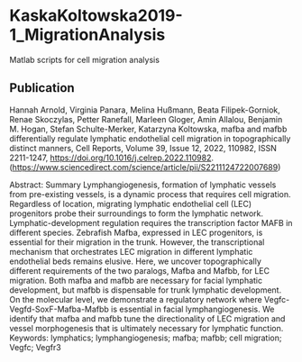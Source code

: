 # KaskaKoltowska2019-1_MigrationAnalysis
Matlab scripts for cell migration analysis
## Publication
Hannah Arnold, Virginia Panara, Melina Hußmann, Beata Filipek-Gorniok, Renae Skoczylas, Petter Ranefall, Marleen Gloger, Amin Allalou, Benjamin M. Hogan, Stefan Schulte-Merker, Katarzyna Koltowska,
mafba and mafbb differentially regulate lymphatic endothelial cell migration in topographically distinct manners,
Cell Reports,
Volume 39, Issue 12,
2022,
110982,
ISSN 2211-1247,
https://doi.org/10.1016/j.celrep.2022.110982.
(https://www.sciencedirect.com/science/article/pii/S2211124722007689)

Abstract: Summary
Lymphangiogenesis, formation of lymphatic vessels from pre-existing vessels, is a dynamic process that requires cell migration. Regardless of location, migrating lymphatic endothelial cell (LEC) progenitors probe their surroundings to form the lymphatic network. Lymphatic-development regulation requires the transcription factor MAFB in different species. Zebrafish Mafba, expressed in LEC progenitors, is essential for their migration in the trunk. However, the transcriptional mechanism that orchestrates LEC migration in different lymphatic endothelial beds remains elusive. Here, we uncover topographically different requirements of the two paralogs, Mafba and Mafbb, for LEC migration. Both mafba and mafbb are necessary for facial lymphatic development, but mafbb is dispensable for trunk lymphatic development. On the molecular level, we demonstrate a regulatory network where Vegfc-Vegfd-SoxF-Mafba-Mafbb is essential in facial lymphangiogenesis. We identify that mafba and mafbb tune the directionality of LEC migration and vessel morphogenesis that is ultimately necessary for lymphatic function.
Keywords: lymphatics; lymphangiogenesis; mafba; mafbb; cell migration; Vegfc; Vegfr3
